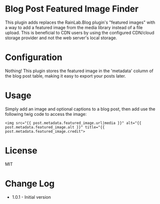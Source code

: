 # Blog Post Featured Image Finder

This plugin adds replaces the RainLab.Blog plugin's "featured images" with a way to add a featured image from the media library instead of a file upload. This is beneficial to CDN users by using the configured CDN/cloud storage provider and not the web server's local storage.

# Configuration

Nothing! This plugin stores the featured image in the 'metadata' column of the blog post table, making it easy to export your posts later.

# Usage

Simply add an image and optional captions to a blog post, then add use the following twig code to access the image:

```
<img src="{{ post.metadata.featured_image.url|media }}" alt="{{ post.metadata.featured_image.alt }}" title="{{ post.metadata.featured_image.credit">
```

# License

MIT

# Change Log

* 1.0.1 - Initial version